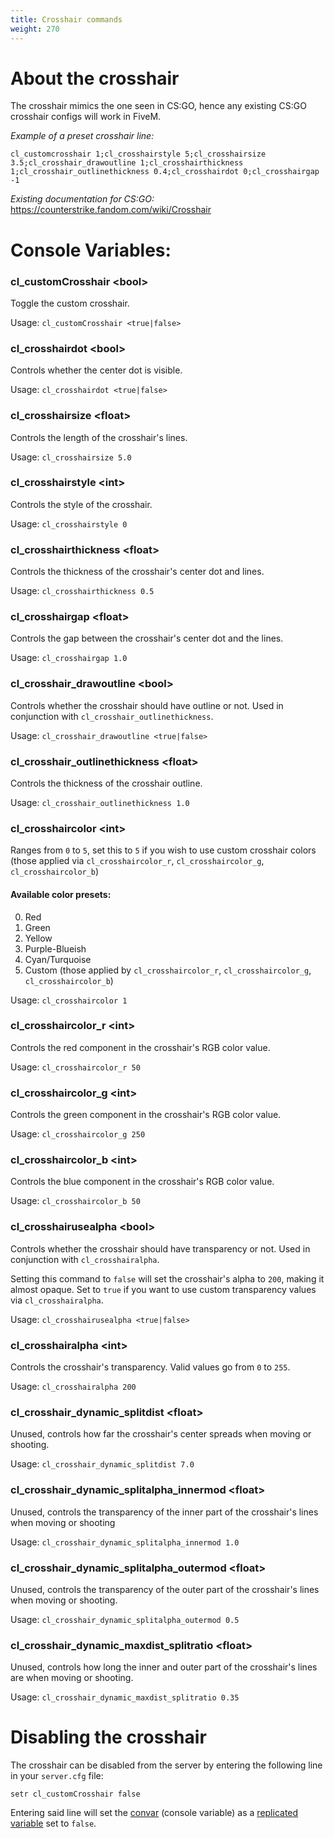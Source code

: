```yaml
---
title: Crosshair commands
weight: 270
---
```


# About the crosshair

The crosshair mimics the one seen in CS:GO, hence any existing CS:GO crosshair configs will work in FiveM.

*Example of a preset crosshair line:*

```
cl_customcrosshair 1;cl_crosshairstyle 5;cl_crosshairsize 3.5;cl_crosshair_drawoutline 1;cl_crosshairthickness 1;cl_crosshair_outlinethickness 0.4;cl_crosshairdot 0;cl_crosshairgap -1
```

*Existing documentation for CS:GO:* https://counterstrike.fandom.com/wiki/Crosshair

# Console Variables:

### cl_customCrosshair \<bool\>
Toggle the custom crosshair.

Usage: `cl_customCrosshair <true|false>`

### cl_crosshairdot \<bool\>
Controls whether the center dot is visible.

Usage: `cl_crosshairdot <true|false>`

### cl_crosshairsize \<float\>
Controls the length of the crosshair's lines.

Usage: `cl_crosshairsize 5.0`

### cl_crosshairstyle \<int\>
Controls the style of the crosshair.

Usage: `cl_crosshairstyle 0`

### cl_crosshairthickness \<float\>
Controls the thickness of the crosshair's center dot and lines.

Usage: `cl_crosshairthickness 0.5`

### cl_crosshairgap \<float\>
Controls the gap between the crosshair's center dot and the lines.

Usage: `cl_crosshairgap 1.0`

### cl_crosshair_drawoutline \<bool\>
Controls whether the crosshair should have outline or not. Used in conjunction with `cl_crosshair_outlinethickness`.

Usage: `cl_crosshair_drawoutline <true|false>`

### cl_crosshair_outlinethickness \<float\>
Controls the thickness of the crosshair outline.

Usage: `cl_crosshair_outlinethickness 1.0`

### cl_crosshaircolor \<int\>
Ranges from `0` to `5`, set this to `5` if you wish to use custom crosshair colors (those applied via `cl_crosshaircolor_r`, `cl_crosshaircolor_g`, `cl_crosshaircolor_b`)

#### Available color presets:
0. Red
1. Green
2. Yellow
3. Purple-Blueish
4. Cyan/Turquoise
5. Custom (those applied by `cl_crosshaircolor_r`, `cl_crosshaircolor_g`, `cl_crosshaircolor_b`) 

Usage: `cl_crosshaircolor 1`

### cl_crosshaircolor_r \<int\>
Controls the red component in the crosshair's RGB color value.

Usage: `cl_crosshaircolor_r 50`

### cl_crosshaircolor_g \<int\>
Controls the green component in the crosshair's RGB color value.

Usage: `cl_crosshaircolor_g 250`

### cl_crosshaircolor_b \<int\>
Controls the blue component in the crosshair's RGB color value.

Usage: `cl_crosshaircolor_b 50`

### cl_crosshairusealpha \<bool\>
Controls whether the crosshair should have transparency or not. Used in conjunction with `cl_crosshairalpha`. 

Setting this command to `false` will set the crosshair's alpha to `200`, making it almost opaque. Set to `true` if you want to use custom transparency values via `cl_crosshairalpha`.

Usage: `cl_crosshairusealpha <true|false>`

### cl_crosshairalpha \<int\>
Controls the crosshair's transparency. Valid values go from `0` to `255`.

Usage: `cl_crosshairalpha 200`

### cl_crosshair_dynamic_splitdist \<float\>
Unused, controls how far the crosshair's center spreads when moving or shooting.

Usage: `cl_crosshair_dynamic_splitdist 7.0`

### cl_crosshair_dynamic_splitalpha_innermod \<float\>
Unused, controls the transparency of the inner part of the crosshair's lines when moving or shooting

Usage: `cl_crosshair_dynamic_splitalpha_innermod 1.0`

### cl_crosshair_dynamic_splitalpha_outermod \<float\>
Unused, controls the transparency of the outer part of the crosshair's lines when moving or shooting.

Usage: `cl_crosshair_dynamic_splitalpha_outermod 0.5`

### cl_crosshair_dynamic_maxdist_splitratio \<float\>
Unused, controls how long the inner and outer part of the crosshair's lines are when moving or shooting.

Usage: `cl_crosshair_dynamic_maxdist_splitratio 0.35`

# Disabling the crosshair
The crosshair can be disabled from the server by entering the following line in your `server.cfg` file:

```
setr cl_customCrosshair false
```

Entering said line will set the [convar](https://docs.fivem.net/docs/scripting-reference/convars/#standard-convars) (console variable) as a [replicated variable](https://docs.fivem.net/docs/scripting-reference/convars/#using-commands-1) set to `false`.